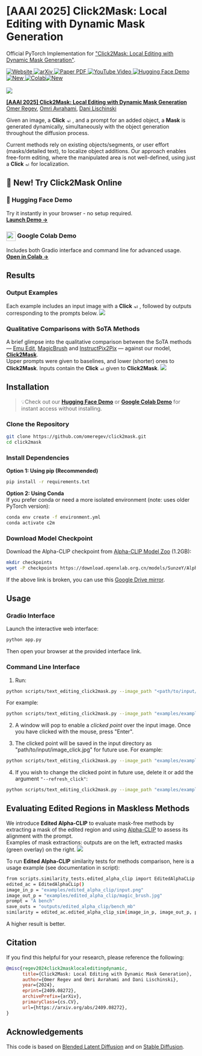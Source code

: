 # [AAAI 2025] Click2Mask: Local Editing with Dynamic Mask Generation

Official PyTorch Implementation for 
["Click2Mask: Local Editing with Dynamic Mask Generation"](https://omeregev.github.io/click2mask/).

<a href="https://omeregev.github.io/click2mask/">
  <img src="https://img.shields.io/badge/Website-blue?style=flat&logo=github" alt="Website">
</a><!--
--><a href="https://arxiv.org/abs/2409.08272">
  <img src="https://img.shields.io/badge/arXiv-2409.08272-b31b1b?style=flat&logo=arxiv" alt="arXiv">
</a><!--
--><a href="https://omeregev.github.io/click2mask/static/paper/Click2Mask.pdf">
  <img src="https://img.shields.io/badge/Paper-PDF-red?style=flat&logo=adobe" alt="Paper PDF">
</a><!--
--><a href="https://youtu.be/A0ZEVTm9SLw?si=_coDIWRXa8Wo-2na">
  <img src="https://img.shields.io/badge/Video-YouTube-red?style=flat&logo=youtube" alt="YouTube Video">
</a><!--
--><a href="https://huggingface.co/spaces/omeregev/click2mask">
  <img src="https://img.shields.io/badge/🤗%20Hugging%20Face-Demo-yellow?style=flat" alt="Hugging Face Demo"><!--
  --><img src="https://img.shields.io/badge/NEW!-brightgreen?style=flat" alt="New">
</a><!--
--><a href="https://colab.research.google.com/github/omeregev/click2mask/blob/main/demo.ipynb">
  <img src="https://img.shields.io/badge/Colab-Demo-orange?style=flat&logo=googlecolab" alt="Colab"><!--
  --><img src="https://img.shields.io/badge/NEW!-brightgreen?style=flat" alt="New">
</a>
<br><br>

<img src="imgs/teaser.gif"/>

<a href="https://omeregev.github.io/click2mask/">**[AAAI 2025] Click2Mask: Local Editing with Dynamic Mask Generation**</a>
<br>
<a href="https://www.linkedin.com/in/omeregev/">Omer Regev</a>,
<a href="https://omriavrahami.com/">Omri Avrahami</a>,
<a href="https://www.cs.huji.ac.il/~danix/">Dani Lischinski</a>

Given an image, a <span style="white-space: nowrap;">
    <b>Click</b> <img src="imgs/point.png" alt="alt text" width="10" style="margin-right: 2px;">
</span>, and a prompt for an added object, a **Mask** is generated dynamically, 
simultaneously with the object generation throughout the diffusion process.

Current methods rely on existing objects/segments, or user effort (masks/detailed text), 
to localize object additions. Our approach enables free-form editing, 
where the manipulated area is not well-defined, using just a  <span style="white-space: nowrap;">
    <b>Click</b> <img src="imgs/point.png" alt="alt text" width="10" style="margin-right: 2px;">
</span> for localization.

## 🚀 New! Try Click2Mask Online

### 🤗 Hugging Face Demo
Try it instantly in your browser - no setup required.  
[**Launch Demo →**](https://huggingface.co/spaces/YOUR_USERNAME/click2mask)

### <img src="https://colab.research.google.com/img/colab_favicon_256px.png" width="25" height="25" align="center"> Google Colab Demo
Includes both Gradio interface and command line for advanced usage.  
[**Open in Colab →**](https://colab.research.google.com/github/omeregev/click2mask/blob/main/demo.ipynb)

## Results

### Output Examples
Each example includes an input image with a <span style="white-space: nowrap;">
    <b>Click</b> <img src="imgs/point.png" alt="alt text" width="10" style="margin-right: 2px;">
</span>, 
followed by outputs corresponding to the prompts below.
<img src="imgs/results.jpg">

### Qualitative Comparisons with SoTA Methods
A brief glimpse into the qualitative comparison between the SoTA methods — 
[Emu Edit](https://emu-edit.metademolab.com),
[MagicBrush](https://osu-nlp-group.github.io/MagicBrush/)
and [InstructPix2Pix](https://timothybrooks.com/instruct-pix2pix)
— against our model, [**Click2Mask**](https://omeregev.github.io/click2mask/). 
<br>
Upper prompts were given to baselines, and lower (shorter) ones to **Click2Mask**.
Inputs contain the <span style="white-space: nowrap;">
    <b>Click</b> <img src="imgs/point.png" alt="alt text" width="10" style="margin-right: 2px;">
</span> given to **Click2Mask**.
<img src="imgs/compare.png">

## Installation

> 💡Check out our [**Hugging Face Demo**](https://huggingface.co/spaces/omeregev/click2mask) or [**Google Colab Demo**](https://colab.research.google.com/github/omeregev/click2mask/blob/main/demo.ipynb) for instant access without installing.

### Clone the Repository
```bash
git clone https://github.com/omeregev/click2mask.git
cd click2mask
```

### Install Dependencies
**Option 1: Using pip (Recommended)**
```bash
pip install -r requirements.txt
```

**Option 2: Using Conda**  
If you prefer conda or need a more isolated environment (note: uses older PyTorch version):
```bash
conda env create -f environment.yml
conda activate c2m
```

### Download Model Checkpoint
Download the Alpha-CLIP checkpoint from [Alpha-CLIP Model Zoo](https://github.com/SunzeY/AlphaCLIP/blob/main/model-zoo.md) (1.2GB):
```bash
mkdir checkpoints
wget -P checkpoints https://download.openxlab.org.cn/models/SunzeY/AlphaCLIP/weight/clip_l14_336_grit1m_fultune_8xe.pth
```

If the above link is broken, you can use this 
[Google Drive mirror](https://drive.google.com/file/d/1DeNbUv0lraDxJZItb7shTlvGW6z_Z9Si/view?usp=drive_link).

## Usage

### Gradio Interface
Launch the interactive web interface:
```bash
python app.py
```
Then open your browser at the provided interface link.

### Command Line Interface
1) Run:
```bash
python scripts/text_editing_click2mask.py --image_path "<path/to/input/image>" --prompt "<the prompt>" --output_dir "<path/to/output/directory>" 
```
For example:
```bash
python scripts/text_editing_click2mask.py --image_path "examples/example1/img1.jpg" --prompt "a sea monster" --output_dir "outputs" 
```
2) A window will pop to enable a _clicked point_ over the input image. Once you have clicked with the mouse, press "Enter".

3) The clicked point will be saved in the input directory as
<span style="white-space: nowrap;">"path/to/input/image_click.jpg"</span> for future use.
For example:
```bash
python scripts/text_editing_click2mask.py --image_path "examples/example2_existing_click/img2.jpg" --prompt "a sea monster" --output_dir "outputs" 
```

4) If you wish to change the clicked point in future use, delete it or add the argument <code>"--refresh_click"</code>:
```bash
python scripts/text_editing_click2mask.py --image_path "examples/example1/img1.jpg" --refresh_click --prompt "a sea monster" --output_dir "outputs" 
```

## Evaluating Edited Regions in Maskless Methods
We introduce **Edited Alpha-CLIP** to evaluate mask-free methods by extracting a mask of the edited region 
and using [Alpha-CLIP](https://aleafy.github.io/alpha-clip/) to assess its alignment with the prompt.
<br>
Examples of mask extractions: outputs are on the left, extracted masks (green overlay) on the right.
<img src="imgs/edited_alphaclip.png">

To run **Edited Alpha-CLIP** similarity tests for methods comparison, 
here is a usage example (see documentation in script):
```bash
from scripts.similarity_tests.edited_alpha_clip import EditedAlphaCLip
edited_ac = EditedAlphaCLip()
image_in_p = "examples/edited_alpha_clip/input.png"
image_out_p = "examples/edited_alpha_clip/magic_brush.jpg"
prompt = "A bench"
save_outs = "outputs/edited_alpha_clip/bench_mb"
similarity = edited_ac.edited_alpha_clip_sim(image_in_p, image_out_p, prompt, save_outs)
```
A higher result is better.

## Citation
If you find this helpful for your research, please reference the following:
```bibtex
@misc{regev2024click2masklocaleditingdynamic,
      title={Click2Mask: Local Editing with Dynamic Mask Generation}, 
      author={Omer Regev and Omri Avrahami and Dani Lischinski},
      year={2024},
      eprint={2409.08272},
      archivePrefix={arXiv},
      primaryClass={cs.CV},
      url={https://arxiv.org/abs/2409.08272}, 
}
```

## Acknowledgements
This code is based on 
[Blended Latent Diffusion](https://github.com/omriav/blended-latent-diffusion/tree/master) 
and on [Stable Diffusion](https://github.com/CompVis/stable-diffusion).
